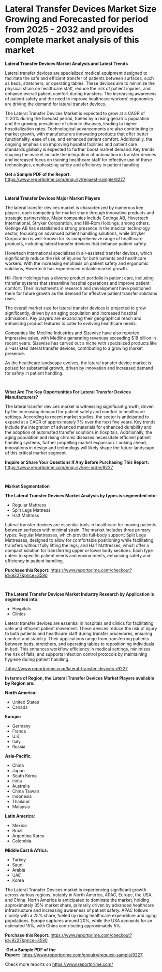 <p><h1>Lateral Transfer Devices Market Size Growing and Forecasted for period from 2025 - 2032 and provides complete market analysis of this market</h1></p><p><strong>Lateral Transfer Devices Market Analysis and Latest Trends</strong></p>
<p><p>Lateral transfer devices are specialized medical equipment designed to facilitate the safe and efficient transfer of patients between surfaces, such as beds, stretchers, or operating tables. These devices aim to minimize the physical strain on healthcare staff, reduce the risk of patient injuries, and enhance overall patient comfort during transfers. The increasing awareness of patient safety and the need to improve healthcare workers' ergonomics are driving the demand for lateral transfer devices.</p><p>The Lateral Transfer Devices Market is expected to grow at a CAGR of 11.20% during the forecast period, fueled by a rising geriatric population and the growing prevalence of chronic diseases, leading to higher hospitalization rates. Technological advancements are also contributing to market growth, with manufacturers innovating products that offer better functionality, ease of use, and enhanced patient comfort. Additionally, the ongoing emphasis on improving hospital facilities and patient care standards globally is expected to further boost market demand. Key trends shaping the market include the integration of automation in transfer devices and increased focus on training healthcare staff for effective use of these technologies, emphasizing safety and efficiency in patient handling.</p></p>
<p><strong>Get a Sample PDF of the Report:&nbsp;</strong> <a href="https://www.reportprime.com/enquiry/request-sample/9227?utm_campaign=3062&utm_medium=2&utm_source=Github&utm_content=ia&utm_term=20032025&utm_id=lateral-transfer-devices">https://www.reportprime.com/enquiry/request-sample/9227</a></p>
<p>&nbsp;</p>
<p><strong>Lateral Transfer Devices Major Market Players</strong></p>
<p><p>The lateral transfer devices market is characterized by numerous key players, each competing for market share through innovative products and strategic partnerships. Major companies include Getinge AB, Hovertech International, Stryker Corporation, and Hill-Rom Holdings, among others. Getinge AB has established a strong presence in the medical technology sector, focusing on advanced patient handling solutions, while Stryker Corporation is well-known for its comprehensive range of healthcare products, including lateral transfer devices that enhance patient safety. </p><p>Hovertech International specializes in air-assisted transfer devices, which significantly reduce the risk of injuries for both patients and healthcare workers. With the increasing emphasis on patient safety and ergonomic solutions, Hovertech has experienced notable market growth.</p><p>Hill-Rom Holdings has a diverse product portfolio in patient care, including transfer systems that streamline hospital operations and improve patient comfort. Their investments in research and development have positioned them for future growth as the demand for effective patient transfer solutions rises.</p><p>The overall market size for lateral transfer devices is projected to grow significantly, driven by an aging population and increased hospital admissions. Key players are expanding their geographical reach and enhancing product features to cater to evolving healthcare needs. </p><p>Companies like Medline Industries and Sizewise have also reported impressive sales, with Medline generating revenues exceeding $18 billion in recent years. Sizewise has carved out a niche with specialized products like air-assisted lateral transfer devices, contributing to a growing market presence.</p><p>As the healthcare landscape evolves, the lateral transfer device market is poised for substantial growth, driven by innovation and increased demand for safety in patient handling.</p></p>
<p>&nbsp;</p>
<p><strong>What Are The Key Opportunities For Lateral Transfer Devices Manufacturers?</strong></p>
<p><p>The lateral transfer devices market is witnessing significant growth, driven by the increasing demand for patient safety and comfort in healthcare settings. According to recent market studies, the sector is anticipated to expand at a CAGR of approximately 7% over the next five years. Key trends include the integration of advanced materials for enhanced durability and the adoption of automated transfer solutions in hospitals. Additionally, the aging population and rising chronic diseases necessitate efficient patient handling systems, further propelling market expansion. Looking ahead, innovations in design and technology will likely shape the future landscape of this critical market segment.</p></p>
<p><strong>Inquire or Share Your Questions If Any Before Purchasing This Report:</strong> <a href="https://www.reportprime.com/enquiry/pre-order/9227?utm_campaign=3062&utm_medium=2&utm_source=Github&utm_content=ia&utm_term=20032025&utm_id=lateral-transfer-devices">https://www.reportprime.com/enquiry/pre-order/9227</a></p>
<p>&nbsp;</p>
<p><strong>Market Segmentation</strong></p>
<p><strong>The Lateral Transfer Devices Market Analysis by types is segmented into:</strong></p>
<p><ul><li>Regular Mattress</li><li>Split Legs Mattress</li><li>Half Mattress</li></ul></p>
<p><p>Lateral transfer devices are essential tools in healthcare for moving patients between surfaces with minimal strain. The market includes three primary types: Regular Mattresses, which provide full-body support; Split Legs Mattresses, designed to allow for comfortable positioning while facilitating transfers without fully lifting the legs; and Half Mattresses, which offer a compact solution for transferring upper or lower body sections. Each type caters to specific patient needs and environments, enhancing safety and efficiency in patient handling.</p></p>
<p><strong>Purchase this Report:&nbsp;</strong><a href="https://www.reportprime.com/checkout?id=9227&price=3590&utm_campaign=3062&utm_medium=2&utm_source=Github&utm_content=ia&utm_term=20032025&utm_id=lateral-transfer-devices">https://www.reportprime.com/checkout?id=9227&price=3590</a></p>
<p>&nbsp;</p>
<p><strong>The Lateral Transfer Devices Market Industry Research by Application is segmented into:</strong></p>
<p><ul><li>Hospitals</li><li>Clinics</li></ul></p>
<p><p>Lateral transfer devices are essential in hospitals and clinics for facilitating safe and efficient patient movement. These devices reduce the risk of injury to both patients and healthcare staff during transfer procedures, ensuring comfort and stability. Their applications range from transferring patients between beds, stretchers, and operating tables to repositioning individuals in bed. This enhances workflow efficiency in medical settings, minimizes the risk of falls, and supports infection control protocols by maintaining hygiene during patient handling.</p></p>
<p><a href="https://www.reportprime.com/lateral-transfer-devices-r9227?utm_campaign=3062&utm_medium=2&utm_source=Github&utm_content=ia&utm_term=20032025&utm_id=lateral-transfer-devices">&nbsp;https://www.reportprime.com/lateral-transfer-devices-r9227</a></p>
<p><strong>In terms of Region, the Lateral Transfer Devices Market Players available by Region are:</strong></p>
<p>
    <p> <strong> North America: </strong>
        <ul>
            <li>United States</li>
            <li>Canada</li>
        </ul>
        </p> 
    <p> <strong> Europe: </strong>
        <ul>
            <li>Germany</li>
            <li>France</li>
            <li>U.K.</li>
            <li>Italy</li>
            <li>Russia</li>
        </ul>
        </p> 
    <p> <strong> Asia-Pacific: </strong>
        <ul>
            <li>China</li>
            <li>Japan</li>
            <li>South Korea</li>
            <li>India</li>
            <li>Australia</li>
            <li>China Taiwan</li>
            <li>Indonesia</li>
            <li>Thailand</li>
            <li>Malaysia</li>
        </ul>
        </p> 
    <p> <strong> Latin America: </strong>
        <ul>
            <li>Mexico</li>
            <li>Brazil</li>
            <li>Argentina Korea</li>
            <li>Colombia</li>
        </ul>
        </p> 
    <p> <strong> Middle East & Africa: </strong>
        <ul>
            <li>Turkey</li>
            <li>Saudi</li>
            <li>Arabia</li>
            <li>UAE</li>
            <li>Korea</li>
        </ul>
    </p>
    </p>
<p><p>The Lateral Transfer Devices market is experiencing significant growth across various regions, notably in North America, APAC, Europe, the USA, and China. North America is anticipated to dominate the market, holding approximately 35% market share, primarily driven by advanced healthcare infrastructure and increasing awareness of patient safety. APAC follows closely with a 25% share, fueled by rising healthcare expenditure and aging populations. Europe captures around 20%, while the USA accounts for an estimated 15%, with China contributing approximately 5%.</p></p>
<p><strong>Purchase this Report: </strong><a href="https://www.reportprime.com/checkout?id=9227&price=3590&utm_campaign=3062&utm_medium=2&utm_source=Github&utm_content=ia&utm_term=20032025&utm_id=lateral-transfer-devices">https://www.reportprime.com/checkout?id=9227&price=3590</a></p>
<p>&nbsp;<strong>Get a Sample PDF of the Report:&nbsp;&nbsp;</strong><a href="https://www.reportprime.com/enquiry/request-sample/9227?utm_campaign=3062&utm_medium=2&utm_source=Github&utm_content=ia&utm_term=20032025&utm_id=lateral-transfer-devices">https://www.reportprime.com/enquiry/request-sample/9227</a></p>
<p><strong></strong></p>
<p>Check more reports on <a href="https://www.reportprime.com/?utm_campaign=3062&utm_medium=2&utm_source=Github&utm_content=ia&utm_term=20032025&utm_id=lateral-transfer-devices">https://www.reportprime.com/</a></p>